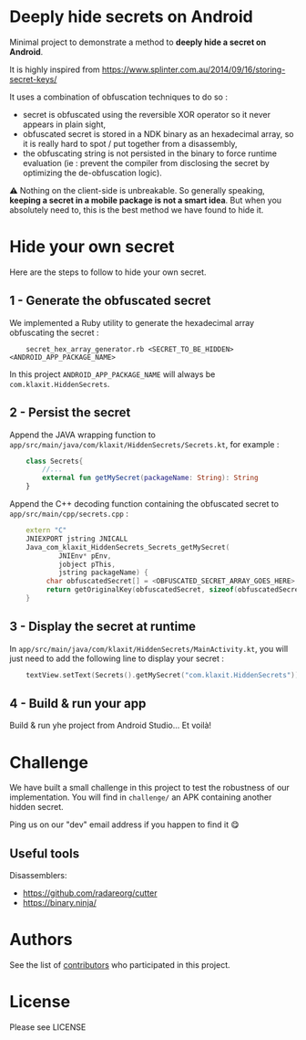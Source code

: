 # Deeply hide secrets on Android

Minimal project to demonstrate a method to **deeply hide a secret on Android**.

It is highly inspired from https://www.splinter.com.au/2014/09/16/storing-secret-keys/

It uses a combination of obfuscation techniques to do so :
- secret is obfuscated using the reversible XOR operator so it never appears in plain sight,
- obfuscated secret is stored in a NDK binary as an hexadecimal array, so it is really hard to spot / put together from a disassembly,
- the obfuscating string is not persisted in the binary to force runtime evaluation (ie : prevent the compiler from disclosing the secret by optimizing the de-obfuscation logic).

⚠️ Nothing on the client-side is unbreakable. So generally speaking, **keeping a secret in a mobile package is not a smart idea**. But when you absolutely need to, this is the best method we have found to hide it.

# Hide your own secret

Here are the steps to follow to hide your own secret.

## 1 - Generate the obfuscated secret

We implemented a Ruby utility to generate the hexadecimal array obfuscating the secret :

```shell
    secret_hex_array_generator.rb <SECRET_TO_BE_HIDDEN> <ANDROID_APP_PACKAGE_NAME>
```

In this project `ANDROID_APP_PACKAGE_NAME` will always be `com.klaxit.HiddenSecrets`.

## 2 - Persist the secret

Append the JAVA wrapping function to `app/src/main/java/com/klaxit/HiddenSecrets/Secrets.kt`, for example :

```kotlin
    class Secrets{
        //...
        external fun getMySecret(packageName: String): String
    }
```

Append the C++ decoding function containing the obfuscated secret to `app/src/main/cpp/secrets.cpp` :

```cpp
    extern "C"
    JNIEXPORT jstring JNICALL
    Java_com_klaxit_HiddenSecrets_Secrets_getMySecret(
            JNIEnv* pEnv,
            jobject pThis,
            jstring packageName) {
         char obfuscatedSecret[] = <OBFUSCATED_SECRET_ARRAY_GOES_HERE> ;
         return getOriginalKey(obfuscatedSecret, sizeof(obfuscatedSecret), packageName, pEnv);
    }
```

## 3 - Display the secret at runtime

In `app/src/main/java/com/klaxit/HiddenSecrets/MainActivity.kt`, you will just need to add the following line to
display your secret :

```kotlin
    textView.setText(Secrets().getMySecret("com.klaxit.HiddenSecrets"))
```

## 4 - Build & run your app

Build & run yhe project from Android Studio... Et voilà!

# Challenge

We have built a small challenge in this project to test the robustness of our implementation. You will
find in `challenge/` an APK containing another hidden secret.

Ping us on our "dev" email address if you happen to find it 😋

## Useful tools

Disassemblers:
- https://github.com/radareorg/cutter
- https://binary.ninja/

# Authors

See the list of [contributors](https://github.com/klaxit/HiddenSecrets/contributors) who participated in this project.

# License

Please see LICENSE
